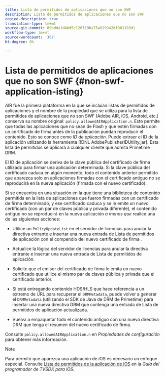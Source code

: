 ```yaml
---
title: Lista de permitidos de aplicaciones que no son SWF
description: Lista de permitidos de aplicaciones que no son SWF
copied-description: true
translation-type: tm+mt
source-git-commit: 89bdda1d4bd5c126f19ba75a819942df901183d1
workflow-type: tm+mt
source-wordcount: '367'
ht-degree: 0%

---
```



# Lista de permitidos de aplicaciones que no son SWF {#non-swf-application-isting}

AIR fue la primera plataforma en la que se incluían listas de permitidos de aplicaciones y el nombre de la propiedad que se utiliza para la lista de permitidos de aplicaciones que no son SWF (Adobe AIR, iOS, Android, etc.) conserva su nombre original: `policy.allowedAIRApplication.n`. Esto permite que todas las aplicaciones que no sean de Flash y que estén firmadas con un certificado de firma antes de la publicación puedan reproducir el contenido. Esto se conoce como *ID de aplicación*. Puede extraer el ID de la aplicación utilizando la herramienta [!DNL AdobePublisherIDUtility.jar]. Esta lista de permitidos se aplicará a cualquier cliente que admita Primetime DRM.

El ID de aplicación se deriva de la clave pública del certificado de firma utilizado para firmar una aplicación determinada. Si la clave pública del certificado caduca en algún momento, todo el contenido anterior permitido que aparezca solo en aplicaciones firmadas con el certificado antiguo no se reproducirá en la nueva aplicación (firmada con el nuevo certificado).

Si se encuentra en una situación en la que tiene una biblioteca de contenido permitida en la lista de aplicaciones que fueron firmadas con un certificado de firma determinado, y ese certificado caduca y se le emite un nuevo certificado (con un par de claves pública y privada diferente), el contenido antiguo no se reproducirá en la nueva aplicación *a menos que* realice una de las siguientes acciones:

* Utilice un `PolicyUpdateList` en el servidor de licencias para anular la directiva entrante e insertar una nueva entrada de Lista de permitidos de aplicación con el compendio del nuevo certificado de firma .
* Actualice la lógica del servidor de licencias para anular la directiva entrante e insertar una nueva entrada de Lista de permitidos de aplicación.
* Solicite que el emisor del certificado de firma le emita un nuevo certificado que utilice el mismo par de claves pública y privada que el certificado anterior.
* Si está entregando contenido HDS/HLS que hace referencia a un extremo de URL para recuperar el `DRMMetadata`, puede volver a generar el `DRMMetadata` (utilizando el SDK de Java de DRM de Primetime) para insertar una nueva directiva DRM que contenga una entrada de Lista de permitidos de aplicación actualizada.

* Vuelva a empaquetar todo el contenido antiguo con una nueva directiva DRM que tenga el resumen del nuevo certificado de firma.

Consulte `policy.allowedAIRApplication.n` en *Propiedades de configuración* para obtener más información.

>[!NOTE]
>
>Para permitir que aparezca una aplicación de iOS es necesario un enfoque especial. Consulte [Lista de permitidos de la aplicación de iOS](../../../../../programming/tvsdk-3x-ios-prog/ios-3x-drm-content-security/ios-3x-allowlist-your-ios-application.md) en la *Guía del programador de TVSDK para iOS*.
